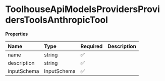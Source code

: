 # ToolhouseApiModelsProvidersProvidersToolsAnthropicTool

**Properties**

| Name        | Type        | Required | Description |
| :---------- | :---------- | :------- | :---------- |
| name        | string      | ✅       |             |
| description | string      | ✅       |             |
| inputSchema | InputSchema | ✅       |             |

<!-- This file was generated by liblab | https://liblab.com/ -->
